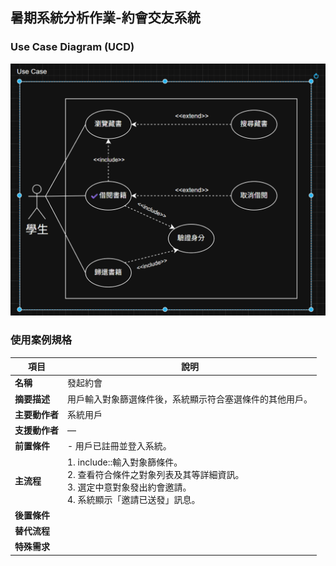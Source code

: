 ## 暑期系統分析作業-約會交友系統

### Use Case Diagram (UCD)

![USD.png](USD.png)

### 使用案例規格

| 項目        | 說明                                                                        |
| --------- |---------------------------------------------------------------------------|
| **名稱**    | 發起約會                                                                     |
| **摘要描述**  | 用戶輸入對象篩選條件後，系統顯示符合塞選條件的其他用戶。                        |
| **主要動作者** | 系統用戶                                                                       |
| **支援動作者** | —                                                                         |
| **前置條件**  | - 用戶已註冊並登入系統。                       |
| **主流程**   | 1. include::輸入對象篩條件。<br>2. 查看符合條件之對象列表及其等詳細資訊。<br>3. 選定中意對象發出約會邀請。<br>4. 系統顯示「邀請已送發」訊息。 |
| **後置條件**  |                                        |
| **替代流程**  |                                                 |
| **特殊需求**  |                               |
